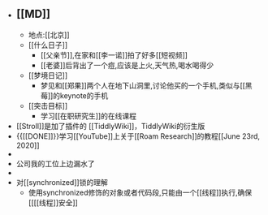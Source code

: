 - ## [[MD]]
    - 地点:[[北京]]
    - [[什么日子]]
        - [[父亲节]],在家和[[李一诺]]拍了好多[[短视频]]
        - [[老婆]]后背出了一个痘,应该是上火,天气热,喝水喝得少
    - [[梦境日记]]
        - 梦见和[[郑果]]两个人在地下山洞里,讨论他买的一个手机,类似与[[黑莓]]的keynote的手机
    - [[突击目标]]
        - 学习[[在职研究生]]的在线课程
- [[Stroll]]是加了插件的 [[TiddlyWiki]]，TiddlyWiki的衍生版
- {{[[DONE]]}}学习[[YouTube]]上关于[[Roam Research]]的教程[[June 23rd, 2020]]
- 
- 公司我的工位上边漏水了
- 
- 对[[synchronized]]锁的理解
    - 使用synchronized修饰的对象或者代码段,只能由一个[[线程]]执行,确保[[[[线程]]安全]]
